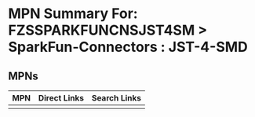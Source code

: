 



# MPN Summary For: FZSSPARKFUNCNSJST4SM > SparkFun-Connectors : JST-4-SMD

## MPNs
  

|MPN|Direct Links|Search Links|
| :--- | :--- | :--- |
||||
